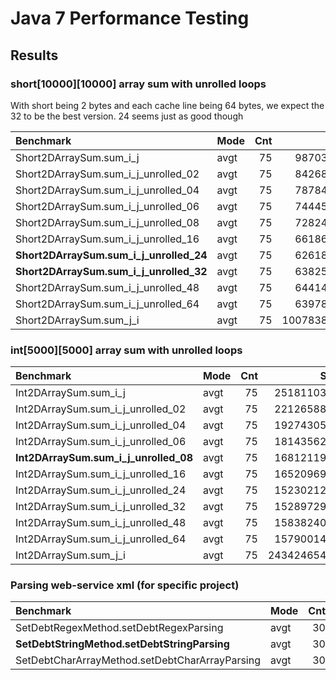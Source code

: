 # Java 7 Performance Testing

## Results

### short[10000][10000] array sum with unrolled loops

With short being 2 bytes and each cache line being 64 bytes, we expect the 32 to be the best version. 24 seems just as
good though

| Benchmark                               | Mode | Cnt |          Score |       Error | Units |
|:----------------------------------------|:-----|----:|---------------:|------------:|:------|
| Short2DArraySum.sum_i_j                 | avgt |  75 |   98703470,265 | 1448076,052 | ns/op |
| Short2DArraySum.sum_i_j_unrolled_02     | avgt |  75 |   84268643,936 |  639191,189 | ns/op |
| Short2DArraySum.sum_i_j_unrolled_04     | avgt |  75 |   78784475,701 |  765957,676 | ns/op |
| Short2DArraySum.sum_i_j_unrolled_06     | avgt |  75 |   74445694,121 |  868277,169 | ns/op |
| Short2DArraySum.sum_i_j_unrolled_08     | avgt |  75 |   72824565,633 |  432336,431 | ns/op |
| Short2DArraySum.sum_i_j_unrolled_16     | avgt |  75 |   66186181,185 |  524922,407 | ns/op |
| **Short2DArraySum.sum_i_j_unrolled_24** | avgt |  75 |   62618147,548 |  360700,431 | ns/op |
| **Short2DArraySum.sum_i_j_unrolled_32** | avgt |  75 |   63825831,212 |  418283,949 | ns/op |
| Short2DArraySum.sum_i_j_unrolled_48     | avgt |  75 |   64414180,641 |  343227,529 | ns/op |
| Short2DArraySum.sum_i_j_unrolled_64     | avgt |  75 |   63978409,385 |  341619,693 | ns/op |
| Short2DArraySum.sum_j_i                 | avgt |  75 | 1007838327,960 | 3473164,716 | ns/op |

### int[5000][5000] array sum with unrolled loops

| Benchmark                             | Mode | Cnt |         Score |      Error | Units |
|:--------------------------------------|:-----|----:|--------------:|-----------:|:------|
| Int2DArraySum.sum_i_j                 | avgt |  75 |  25181103,653 | 822938,683 | ns/op |
| Int2DArraySum.sum_i_j_unrolled_02     | avgt |  75 |  22126588,429 | 313788,243 | ns/op |
| Int2DArraySum.sum_i_j_unrolled_04     | avgt |  75 |  19274305,636 | 113427,779 | ns/op |
| Int2DArraySum.sum_i_j_unrolled_06     | avgt |  75 |  18143562,732 | 103678,332 | ns/op |
| **Int2DArraySum.sum_i_j_unrolled_08** | avgt |  75 |  16812119,886 | 338857,163 | ns/op |
| Int2DArraySum.sum_i_j_unrolled_16     | avgt |  75 |  16520969,186 |  62259,978 | ns/op |
| Int2DArraySum.sum_i_j_unrolled_24     | avgt |  75 |  15230212,586 | 160667,239 | ns/op |
| Int2DArraySum.sum_i_j_unrolled_32     | avgt |  75 |  15289729,959 |  95859,488 | ns/op |
| Int2DArraySum.sum_i_j_unrolled_48     | avgt |  75 |  15838240,709 | 116473,932 | ns/op |
| Int2DArraySum.sum_i_j_unrolled_64     | avgt |  75 |  15790014,411 | 113931,216 | ns/op |
| Int2DArraySum.sum_j_i                 | avgt |  75 | 243424654,222 | 668994,130 | ns/op |

### Parsing web-service xml (for specific project)

| Benchmark                                      | Mode | Cnt |      Score |    Error | Units |
|:-----------------------------------------------|:-----|----:|-----------:|---------:|:------|
| SetDebtRegexMethod.setDebtRegexParsing         | avgt |  30 | 479132,600 | 3400,305 | ns/op |
| **SetDebtStringMethod.setDebtStringParsing**   | avgt |  30 | 106157,421 | 2538,565 | ns/op |
| SetDebtCharArrayMethod.setDebtCharArrayParsing | avgt |  30 | 993469,015 | 2538,565 | ns/op |
